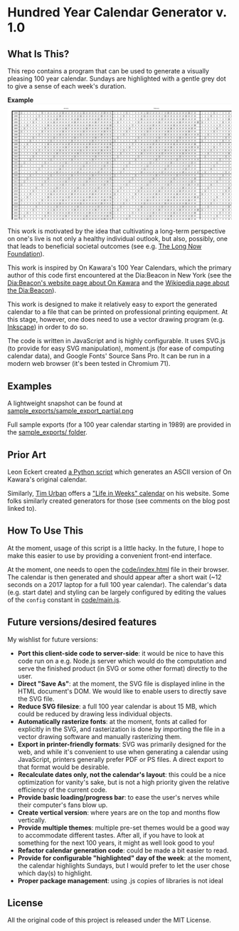 # Hundred Year Calendar Generator v. 1.0

## What Is This?
This repo contains a program that can be used to generate a visually pleasing 100 year calendar. Sundays are highlighted with a gentle grey dot to give a sense of each week's duration.

**Example**
![alt text](sample_exports/sample_export_partial.png "A sample portion of the calendar")

This work is motivated by the idea that cultivating a long-term perspective on one's live is not only a healthy individual outlook, but also, possibly, one that leads to beneficial societal outcomes (see e.g. [The Long Now Foundation](http://longnow.org/)).

This work is inspired by On Kawara's 100 Year Calendars, which the primary author of this code first encountered at the Dia:Beacon in New York (see the [Dia:Beacon's website page about On Kawara](https://www.diaart.org/program/exhibitions-projects/on-kawara-collection-display) and the [Wikipedia page about the Dia:Beacon](https://en.wikipedia.org/wiki/Dia:Beacon)).

This work is designed to make it relatively easy to export the generated calendar to a file that can be printed on professional printing equipment. At this stage, however, one does need to use a vector drawing program (e.g. [Inkscape](https://inkscape.org/)) in order to do so.

The code is written in JavaScript and is highly configurable. It uses SVG.js (to provide for easy SVG manipulation), moment.js (for ease of computing calendar data), and Google Fonts' Source Sans Pro. It can be run in a modern web browser (it's been tested in Chromium 71).

## Examples
A lightweight snapshot can be found at [sample_exports/sample_export_partial.png](sample_exports/sample_export_partial.png "A sample portion of the calendar")

Full sample exports (for a 100 year calendar starting in 1989) are provided in the [sample_exports/ folder](sample_exports/).

## Prior Art
Leon Eckert created [a Python script](https://github.com/leoneckert/100-year-calendar) which generates an ASCII version of On Kawara's original calendar.

Similarly, [Tim Urban](https://waitbutwhy.com/) offers a ["Life in Weeks" calendar](https://waitbutwhy.com/2014/05/life-weeks.html) on his website. Some folks similarly created generators for those (see comments on the blog post linked to).

## How To Use This
At the moment, usage of this script is a little hacky. In the future, I hope to make this easier to use by providing a convenient front-end interface.

At the moment, one needs to open the [code/index.html](code/index.html) file in their browser. The calendar is then generated and should appear after a short wait (~12 seconds on a 2017 laptop for a full 100 year calendar). The calendar's data (e.g. start date) and styling can be largely configured by editing the values of the `config` constant in [code/main.js](code/main.js).

## Future versions/desired features
My wishlist for future versions:
* **Port this client-side code to server-side**: it would be nice to have this code run on a e.g. Node.js server which would do the computation and serve the finished product (in SVG or some other format) directly to the user.
* **Direct "Save As"**: at the moment, the SVG file is displayed inline in the HTML document's DOM. We would like to enable users to directly save the SVG file.
* **Reduce SVG filesize**: a full 100 year calendar is about 15 MB, which could be reduced by drawing less individual objects.
* **Automatically rasterize fonts**: at the moment, fonts at called for explicitly in the SVG, and rasterization is done by importing the file in a vector drawing software and manually rasterizing them.
* **Export in printer-friendly formats**: SVG was primarily designed for the web, and while it's convenient to use when generating a calendar using JavaScript, printers generally prefer PDF or PS files. A direct export to that format would be desirable.
* **Recalculate dates only, not the calendar's layout**: this could be a nice optimization for vanity's sake, but is not a high priority given the relative efficiency of the current code.
* **Provide basic loading/progress bar**: to ease the user's nerves while their computer's fans blow up.
* **Create vertical version**: where years are on the top and months flow vertically.
* **Provide multiple themes**: multiple pre-set themes would be a good way to accommodate different tastes. After all, if you have to look at something for the next 100 years, it might as well look good to you!
* **Refactor calendar generation code**: could be made a bit easier to read.
* **Provide for configurable "highlighted" day of the week**: at the moment, the calendar highlights Sundays, but I would prefer to let the user chose which day(s) to highlight.
* **Proper package management**: using .js copies of libraries is not ideal

## License
All the original code of this project is released under the MIT License.
